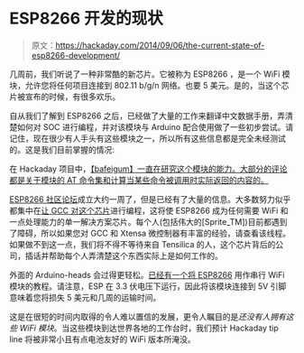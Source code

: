 # ESP8266 开发的现状

> 原文：<https://hackaday.com/2014/09/06/the-current-state-of-esp8266-development/>

几周前，我们听说了一种非常酷的新芯片。它被称为 ESP8266 ，是一个 WiFi 模块，允许您将任何项目连接到 802.11 b/g/n 网络。也要 5 美元。是的，当这个芯片被宣布的时候，有很多欢乐。

自从我们了解到 ESP8266 之后，已经做了大量的工作来翻译中文数据手册，弄清楚如何对 SOC 进行编程，并对该模块与 Arduino 配合使用做了一些初步尝试。请记住，现在很少有人手头有这些模块之一，所以所有这些信息都是完全未经测试的。这是我们目前掌握的情况:

在 Hackaday 项目中，[【bafeigum】一直在研究这个模块的能力。大部分的评论都是关于模块的 AT 命令集和计算当某些命令被调用时实际返回的内容的](https://hackaday.io/project/2879-ESP8266-WiFi-Module-Library)[。](https://hackaday.io/project/2879/log/9300-more-at-command-information-found)

[ESP8266 社区论坛](http://www.esp8266.com/search.php?search_id=active_topics)成立大约一周了，但是已经有了大量的信息。大多数努力似乎都集中在[让 GCC 对这个芯片](http://www.esp8266.com/viewtopic.php?f=9&t=19&sid=2bcffde786cfebbd3a1cfa422e7ffdbb)进行编程，这将使 ESP8266 成为任何需要 WiFi 和一点处理能力的单一解决方案芯片。每个人(包括伟大的[Sprite_TM])目前都遇到了障碍，所以如果您对 GCC 和 Xtensa 微控制器有丰富的经验，请查看该线程。如果做不到这一点，我们将不得不等待来自 Tensilica 的人，这个芯片背后的公司，插话并帮助每个人弄清楚这个东西实际上是如何工作的。

外面的 Arduino-heads 会过得更轻松。[已经有一个将 ESP8266](https://www.zybuluo.com/kfihihc/note/31135) 用作串行 WiFi 模块的教程。请注意，ESP 在 3.3 伏电压下运行，因此将该模块连接到 5V 引脚意味着您将损失 5 美元和几周的运输时间。

这是在很短的时间内取得的令人难以置信的发展，更令人瞩目的是*还没有人拥有这些 WiFi 模块*。当这些模块到达世界各地的工作台时，我们预计 Hackaday tip line 将被非常小且有点电池友好的 WiFi 版本所淹没。